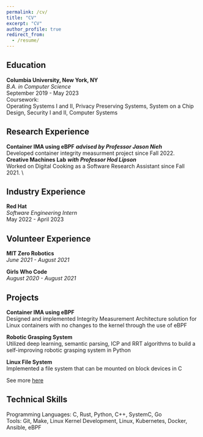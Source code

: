 ```yaml
---
permalink: /cv/
title: "CV"
excerpt: "CV"
author_profile: true
redirect_from: 
  - /resume/
---
```


## Education 
**Columbia University, New York, NY** \
*B.A. in Computer Science* \
September 2019 - May 2023 \
Coursework: \
  Operating Systems I and II, Privacy Preserving Systems, System on a Chip Design, Security I and II, Computer Systems
## Research Experience
**Container IMA using eBPF** ***advised by Professor Jason Nieh*** \
Developed container integrity measurment project since Fall 2022. \
**Creative Machines Lab** ***with Professor Hod Lipson*** \
Worked on Digital Cooking as a Software Research Assistant since Fall 2021. \
## Industry Experience
**Red Hat** \
*Software Engineering Intern* \
May 2022 - April 2023

## Volunteer Experience 
**MIT Zero Robotics** \
*June 2021 - August 2021*

**Girls Who Code** \
*August 2020 - August 2021*

## Projects
**Container IMA using eBPF** \
Designed and implemented Integrity Measurement Architecture solution for Linux containers with no changes to the kernel through the use of eBPF

**Robotic Grasping System** \
Utilized deep learning, semantic parsing, ICP and RRT algorithms to build a self-improving robotic grasping system in Python 

**Linux File System** \
Implemented a file system that can be mounted on block devices in C

See more [here](https://avery-blanchard.github.io/projects/) 
## Technical Skills
Programming Languages: C, Rust, Python, C++, SystemC, Go \
Tools: Git, Make, Linux Kernel Development, Linux, Kubernetes, Docker, Ansible, eBPF
